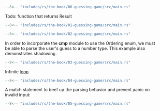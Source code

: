 ```rs title="00"
--8<-- "includes/rs/the-book/00-guessing-game/src/main.rs"
```

Todo: function that returns Result

```rs title="01"
--8<-- "includes/rs/the-book/01-guessing-game/src/main.rs"
```

```rs title="02"
--8<-- "includes/rs/the-book/02-guessing-game/src/main.rs"
```

In order to incorporate the **cmp** module to use the Ordering enum, we must be able to parse the user's guess to a number type.
This example also demonstrates shadowing.

```rs hl_lines="15-18" title="03"
--8<-- "includes/rs/the-book/03-guessing-game/src/main.rs"
```

Infinite [loop](https://doc.rust-lang.org/stable/std/keyword.loop.html)

```rs hl_lines="10 26" title="04"
--8<-- "includes/rs/the-book/04-guessing-game/src/main.rs"
```

A match statement to beef up the parsing behavior and prevent panic on invalid input:

```rs hl_lines="26-29" title="05"
--8<-- "includes/rs/the-book/05-guessing-game/src/main.rs"
```


